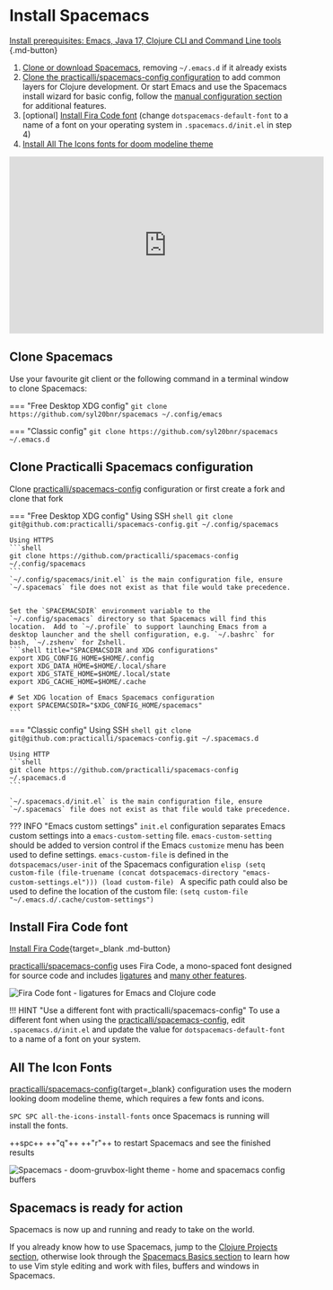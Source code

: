 # Install Spacemacs

[Install prerequisites: Emacs, Java 17, Clojure CLI and Command Line tools ](/spacemacs/install-spacemacs/pre-install/){.md-button}

1. [Clone or download Spacemacs](#clone-spacemacs), removing `~/.emacs.d` if it already exists
2. [Clone the practicalli/spacemacs-config configuration](#clone-practicalli-spacemacs-configuration) to add common layers for Clojure development.  Or start Emacs and use the Spacemacs install wizard for basic config, follow the [manual configuration section](manual-configuration/) for additional features.
3. [optional] [Install Fira Code font](#install-fira-code-font) (change `dotspacemacs-default-font` to a name of a font on your operating system in `.spacemacs.d/init.el` in step 4)
4. [Install All The Icons fonts for doom modeline theme](#all-the-icon-fonts)

<p style="text-align:center">
<iframe width="560" height="315" src="https://www.youtube.com/embed/rZNYLGw1qFk" title="YouTube video player" frameborder="0" allow="accelerometer; autoplay; clipboard-write; encrypted-media; gyroscope; picture-in-picture" allowfullscreen></iframe>
</p>


## Clone Spacemacs

Use your favourite git client or the following command in a terminal window to clone Spacemacs:

=== "Free Desktop XDG config"
    ```
    git clone https://github.com/syl20bnr/spacemacs ~/.config/emacs
    ```

=== "Classic config"
    ```
    git clone https://github.com/syl20bnr/spacemacs ~/.emacs.d
    ```

##  Clone Practicalli Spacemacs configuration

Clone [practicalli/spacemacs-config](https://github.com/practicalli/spacemacs-config) configuration or first create a fork and clone that fork

=== "Free Desktop XDG config"
    Using SSH
    ```shell
    git clone git@github.com:practicalli/spacemacs-config.git ~/.config/spacemacs
    ```

    Using HTTPS
    ```shell
    git clone https://github.com/practicalli/spacemacs-config ~/.config/spacemacs
    ```
    `~/.config/spacemacs/init.el` is the main configuration file, ensure `~/.spacemacs` file does not exist as that file would take precedence.


    Set the `SPACEMACSDIR` environment variable to the `~/.config/spacemacs` directory so that Spacemacs will find this location.  Add to `~/.profile` to support launching Emacs from a desktop launcher and the shell configuration, e.g. `~/.bashrc` for bash, `~/.zshenv` for Zshell.
    ```shell title="SPACEMACSDIR and XDG configurations"
    export XDG_CONFIG_HOME=$HOME/.config
    export XDG_DATA_HOME=$HOME/.local/share
    export XDG_STATE_HOME=$HOME/.local/state
    export XDG_CACHE_HOME=$HOME/.cache

    # Set XDG location of Emacs Spacemacs configuration
    export SPACEMACSDIR="$XDG_CONFIG_HOME/spacemacs"
    ```


=== "Classic config"
    Using SSH
    ```shell
    git clone git@github.com:practicalli/spacemacs-config.git ~/.spacemacs.d
    ```

    Using HTTP
    ```shell
    git clone https://github.com/practicalli/spacemacs-config ~/.spacemacs.d
    ```

    `~/.spacemacs.d/init.el` is the main configuration file, ensure `~/.spacemacs` file does not exist as that file would take precedence.


??? INFO "Emacs custom settings"
    `init.el` configuration separates Emacs custom settings into a `emacs-custom-setting` file.  `emacs-custom-setting` should be added to version control if the Emacs `customize` menu has been used to define settings.
    `emacs-custom-file` is defined in the `dotspacemacs/user-init` of the Spacemacs configuration
    ```elisp
      (setq custom-file (file-truename (concat dotspacemacs-directory "emacs-custom-settings.el")))
      (load custom-file)
    ```
    A specific path could also be used to define the location of the custom file: `(setq custom-file "~/.emacs.d/.cache/custom-settings")`


## Install Fira Code font

[Install Fira Code](https://github.com/tonsky/FiraCode/wiki/Installing){target=_blank .md-button}

[practicalli/spacemacs-config](https://github.com/practicalli/spacemacs-config) uses Fira Code, a mono-spaced font designed for source code and includes [ligatures](https://github.com/tonsky/FiraCode#whats-in-the-box) and [many other features](https://github.com/tonsky/FiraCode#whats-in-the-box).

![Fira Code font - ligatures for Emacs and Clojure code](https://raw.githubusercontent.com/practicalli/graphic-design/live/clojure/fira-code-font-clojure-ligatures.png)

!!! HINT "Use a different font with practicalli/spacemacs-config"
    To use a different font when using the [practicalli/spacemacs-config](https://github.com/practicalli/spacemacs-config), edit `.spacemacs.d/init.el` and update the value for `dotspacemacs-default-font` to a name of a font on your system.


## All The Icon Fonts

[practicalli/spacemacs-config](https://github.com/practicalli/spacemacs-config){target=_blank} configuration uses the modern looking doom modeline theme, which requires a few fonts and icons.

`SPC SPC all-the-icons-install-fonts` once Spacemacs is running will install the fonts.

++spc++ ++"q"++ ++"r"++ to restart Spacemacs and see the finished results

![Spacemacs - doom-gruvbox-light theme - home and spacemacs config buffers](https://raw.githubusercontent.com/practicalli/graphic-design/live/editors/spacemacs/screenshots/spacemacs-doom-gruvbox-light-theme-examples-home-spacemacs-config.png)


## Spacemacs is ready for action

Spacemacs is now up and running and ready to take on the world.

If you already know how to use Spacemacs, jump to the [Clojure Projects section](/spacemacs/clojure-projects/), otherwise look through the [Spacemacs Basics section](/spacemacs/spacemacs-basics/) to learn how to use Vim style editing and work with files, buffers and windows in Spacemacs.
